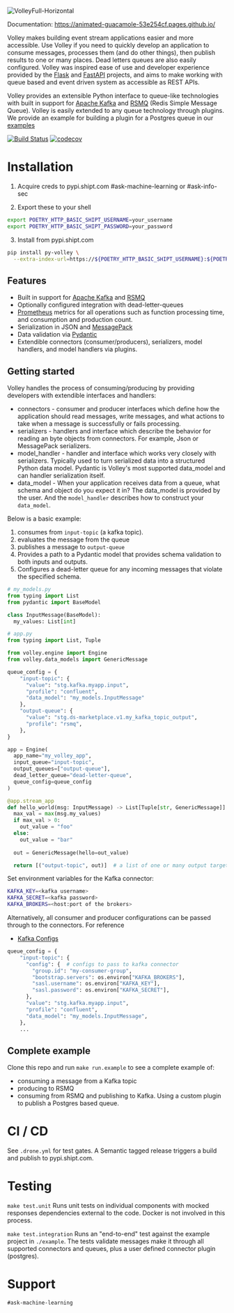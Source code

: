 ![VolleyFull-Horizontal](https://user-images.githubusercontent.com/81711984/149005139-f0441dcf-c76e-4112-baf1-998d0a6abdbb.png)

Documentation: https://animated-guacamole-53e254cf.pages.github.io/

Volley makes building event stream applications easier and more accessible. Use Volley if you need to quickly develop an application to consume messages, processes them (and do other things), then publish results to one or many places. Dead letters queues are also easily configured. Volley was inspired ease of use and developer experience provided by the [Flask](https://github.com/pallets/flask) and [FastAPI](https://github.com/tiangolo/fastapi) projects, and aims to make working with queue based and event driven system as accessible as REST APIs.

Volley provides an extensible Python interface to queue-like technologies with built in support for [Apache Kafka](https://kafka.apache.org/) and [RSMQ](https://github.com/mlasevich/PyRSMQ) (Redis Simple Message Queue). Volley is easily extended to any queue technology through plugins. We provide an example for building a plugin for a Postgres queue in our [examples](./example/plugins/my_plugin.py)


[![Build Status](https://drone.shipt.com/api/badges/shipt/py-volley/status.svg?ref=refs/heads/main)](https://drone.shipt.com/shipt/py-volley)
[![codecov](https://codecov.io/gh/shipt/py-volley/branch/main/graph/badge.svg?token=axP0uxJwPX)](https://codecov.io/gh/shipt/py-volley)

# Installation

1. Acquire creds to pypi.shipt.com #ask-machine-learning or #ask-info-sec

2. Export these to your shell 

```bash
export POETRY_HTTP_BASIC_SHIPT_USERNAME=your_username
export POETRY_HTTP_BASIC_SHIPT_PASSWORD=your_password
```

3. Install from pypi.shipt.com
```bash
pip install py-volley \
  --extra-index-url=https://${POETRY_HTTP_BASIC_SHIPT_USERNAME}:${POETRY_HTTP_BASIC_SHIPT_PASSWORD}@pypi.shipt.com/simple
```
## Features
- Built in support for [Apache Kafka](https://kafka.apache.org/) and [RSMQ](https://github.com/mlasevich/PyRSMQ)
- Optionally configured integration with dead-letter-queues
- [Prometheus](https://prometheus.io/) metrics for all operations such as function processing time, and consumption and production count.
- Serialization in JSON and [MessagePack](https://msgpack.org/index.html)
- Data validation via [Pydantic](https://pydantic-docs.helpmanual.io/)
- Extendible connectors (consumer/producers), serializers, model handlers, and model handlers via plugins.

## Getting started

Volley handles the process of consuming/producing by providing developers with extendible interfaces and handlers:
- connectors - consumer and producer interfaces which define how the application should read messages, write messages, and what actions to take when a message is successfully or fails processing.
- serializers - handlers and interface which describe the behavior for reading an byte objects from connectors. For example, Json or MessagePack serializers.
- model_handler - handler and interface which works very closely with serializers. Typically used to turn serialized data into a structured Python data model. Pydantic is Volley's most supported data_model and can handler serialization itself.
- data_model - When your application receives data from a queue, what schema and object do you expect it in? The data_model is provided by the user. And the `model_handler` describes how to construct your `data_model`.

Below is a basic example:
1) consumes from `input-topic` (a kafka topic).
2) evaluates the message from the queue
3) publishes a message to `output-queue`
4) Provides a path to a Pydantic model that provides schema validation to both inputs and outputs.
5) Configures a dead-letter queue for any incoming messages that violate the specified schema.


```python
# my_models.py
from typing import List
from pydantic import BaseModel

class InputMessage(BaseModel):
  my_values: List[int]
```

```python
# app.py
from typing import List, Tuple

from volley.engine import Engine
from volley.data_models import GenericMessage

queue_config = {
    "input-topic": {
      "value": "stg.kafka.myapp.input",
      "profile": "confluent",
      "data_model": "my_models.InputMessage"
    },
    "output-queue": {
      "value": "stg.ds-marketplace.v1.my_kafka_topic_output",
      "profile": "rsmq",
    },
}

app = Engine(
  app_name="my_volley_app",
  input_queue="input-topic",
  output_queues=["output-queue"],
  dead_letter_queue="dead-letter-queue",
  queue_config=queue_config
)

@app.stream_app
def hello_world(msg: InputMessage) -> List[Tuple[str, GenericMessage]]:
  max_val = max(msg.my_values)
  if max_val > 0:
    out_value = "foo"
  else:
    out_value = "bar"
  
  out = GenericMessage(hello=out_value)

  return [("output-topic", out)]  # a list of one or many output targets and messages
```

Set environment variables for the Kafka connector:
```bash
KAFKA_KEY=<kafka username>
KAFKA_SECRET=<kafka password>
KAFKA_BROKERS=<host:port of the brokers>
```

Alternatively, all consumer and producer configurations can be passed through to the connectors.
For reference
- [Kafka Configs](https://github.com/edenhill/librdkafka/blob/master/CONFIGURATION.md)
```python
queue_config = {
    "input-topic": {
      "config": {  # configs to pass to kafka connector
        "group.id": "my-consumer-group",
        "bootstrap.servers": os.environ["KAFKA_BROKERS"],
        "sasl.username": os.environ["KAFKA_KEY"],
        "sasl.password": os.environ["KAFKA_SECRET"],
      },
      "value": "stg.kafka.myapp.input",
      "profile": "confluent",
      "data_model": "my_models.InputMessage",
    },
    ...
```

## Complete example

Clone this repo and run `make run.example` to see a complete example of:
- consuming a message from a Kafka topic
- producing to RSMQ
- consuming from RSMQ and publishing to Kafka. Using a custom plugin to publish a Postgres based queue.

# CI / CD

See `.drone.yml` for test gates. A Semantic tagged release triggers a build and publish to pypi.shipt.com.

# Testing

`make test.unit` Runs unit tests on individual components with mocked responses dependencies external to the code. Docker is not involved in this process.

`make test.integration` Runs an "end-to-end" test against the example project in `./example`. The tests validate messages make it through all supported connectors and queues, plus a user defined connector plugin (postgres).


# Support

`#ask-machine-learning`
